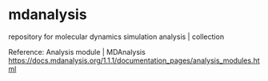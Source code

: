# mdanalysis
repository for molecular dynamics simulation analysis | collection

Reference:
Analysis module | MDAnalysis
https://docs.mdanalysis.org/1.1.1/documentation_pages/analysis_modules.html
